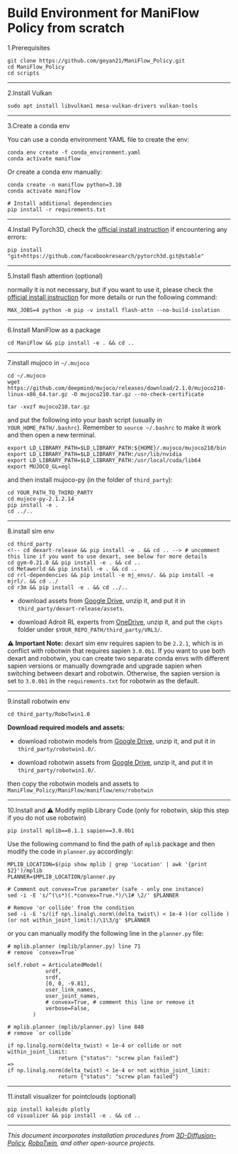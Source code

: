 # Build Environment for ManiFlow Policy from scratch

1.Prerequisites

    git clone https://github.com/geyan21/ManiFlow_Policy.git
    cd ManiFlow_Policy
    cd scripts

---

2.Install Vulkan

    sudo apt install libvulkan1 mesa-vulkan-drivers vulkan-tools

---

3.Create a conda env

You can use a conda environment YAML file to create the env:

    conda env create -f conda_environment.yaml
    conda activate maniflow

Or create a conda env manually:

    conda create -n maniflow python=3.10
    conda activate maniflow

    # Install additional dependencies
    pip install -r requirements.txt

---

4.Install PyTorch3D, check the [official install instruction](https://github.com/facebookresearch/pytorch3d/blob/main/INSTALL.md) if encountering any errors:

    pip install "git+https://github.com/facebookresearch/pytorch3d.git@stable"

---

5.Install flash attention (optional)

normally it is not necessary, but if you want to use it, please check the [official install instruction](https://github.com/Dao-AILab/flash-attention) for more details or run the following command:

    MAX_JOBS=4 python -m pip -v install flash-attn --no-build-isolation

---

6.Install ManiFlow as a package

    cd ManiFlow && pip install -e . && cd ..

---

7.install mujoco in `~/.mujoco`

    cd ~/.mujoco
    wget https://github.com/deepmind/mujoco/releases/download/2.1.0/mujoco210-linux-x86_64.tar.gz -O mujoco210.tar.gz --no-check-certificate

    tar -xvzf mujoco210.tar.gz

and put the following into your bash script (usually in `YOUR_HOME_PATH/.bashrc`). Remember to `source ~/.bashrc` to make it work and then open a new terminal.

    export LD_LIBRARY_PATH=$LD_LIBRARY_PATH:${HOME}/.mujoco/mujoco210/bin
    export LD_LIBRARY_PATH=$LD_LIBRARY_PATH:/usr/lib/nvidia
    export LD_LIBRARY_PATH=$LD_LIBRARY_PATH:/usr/local/cuda/lib64
    export MUJOCO_GL=egl


and then install mujoco-py (in the folder of `third_party`):

    cd YOUR_PATH_TO_THIRD_PARTY
    cd mujoco-py-2.1.2.14
    pip install -e .
    cd ../..


----

8.install sim env

    cd third_party
    <!-- cd dexart-release && pip install -e . && cd .. --> # uncomment this line if you want to use dexart, see below for more details
    cd gym-0.21.0 && pip install -e . && cd ..
    cd Metaworld && pip install -e . && cd ..
    cd rrl-dependencies && pip install -e mj_envs/. && pip install -e mjrl/. && cd ../
    cd r3m && pip install -e . && cd ../..

- download assets from [Google Drive](https://drive.google.com/file/d/1DxRfB4087PeM3Aejd6cR-RQVgOKdNrL4/view?usp=sharing), unzip it, and put it in `third_party/dexart-release/assets`. 

- download Adroit RL experts from [OneDrive](https://1drv.ms/u/s!Ag5QsBIFtRnTlFWqYWtS2wMMPKNX?e=dw8hsS), unzip it, and put the `ckpts` folder under `$YOUR_REPO_PATH/third_party/VRL3/`.

**⚠️ Important Note:** dexart sim env requires sapien to be `2.2.1`, which is in conflict with robotwin that requires sapien `3.0.0b1`. If you want to use both dexart and robotwin, you can create two separate conda envs with different sapien versions or manually downgrade and upgrade sapien when switching between dexart and robotwin. Otherwise, the sapien version is set to `3.0.0b1` in the `requirements.txt` for robotwin as the default.

---

9.install robotwin env

    cd third_party/RoboTwin1.0

**Download required models and assets:**
- download robotwin models from [Google Drive](https://drive.google.com/file/d/1VOvXZMWQU8-Y1-T2Si5SQLxdH6Eh8nVm/view?usp=sharing), unzip it, and put it in `third_party/robotwin1.0/`. 

- download robotwin assets from [Google Drive](https://drive.google.com/file/d/1VPyzWJYNxQUMf3KSObCyjhawIZMPZExM/view?usp=sharing), unzip it, and put it in `third_party/robotwin1.0/`. 

then copy the robotwin models and assets to `ManiFlow_Policy/ManiFlow/maniflow/env/robotwin`

---

10.Install and ⚠️ Modify mplib Library Code (only for robotwin, skip this step if you do not use robotwin)

    pip install mplib==0.1.1 sapien==3.0.0b1

Use the following command to find the path of `mplib` package and then modify the code in `planner.py` accordingly:

    MPLIB_LOCATION=$(pip show mplib | grep 'Location' | awk '{print $2}')/mplib
    PLANNER=$MPLIB_LOCATION/planner.py 

    # Comment out convex=True parameter (safe - only one instance)
    sed -i -E 's/^(\s*)(.*convex=True.*)/\1# \2/' $PLANNER

    # Remove 'or collide' from the condition  
    sed -i -E 's/(if np\.linalg\.norm\(delta_twist\) < 1e-4 )(or collide )(or not within_joint_limit:)/\1\3/g' $PLANNER

or you can manually modify the following line in the `planner.py` file:

    # mplib.planner (mplib/planner.py) line 71
    # remove `convex=True`

    self.robot = ArticulatedModel(
                urdf,
                srdf,
                [0, 0, -9.81],
                user_link_names,
                user_joint_names,
                # convex=True, # comment this line or remove it
                verbose=False,
            )

    # mplib.planner (mplib/planner.py) line 848
    # remove `or collide`

    if np.linalg.norm(delta_twist) < 1e-4 or collide or not within_joint_limit:
                    return {"status": "screw plan failed"}
    =>
    if np.linalg.norm(delta_twist) < 1e-4 or not within_joint_limit:
                    return {"status": "screw plan failed"}

---

11.install visualizer for pointclouds (optional)

    pip install kaleido plotly
    cd visualizer && pip install -e . && cd ..

---
*This document incorporates installation procedures from [3D-Diffusion-Policy](https://github.com/YanjieZe/3D-Diffusion-Policy/blob/master/INSTALL.md), [RoboTwin](https://github.com/RoboTwin-Platform/RoboTwin/blob/RoboTwin-1.0/INSTALLATION.md), and other open-source projects.*